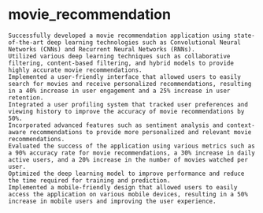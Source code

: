 # movie_recommendation


    Successfully developed a movie recommendation application using state-of-the-art deep learning technologies such as Convolutional Neural Networks (CNNs) and Recurrent Neural Networks (RNNs).
    Utilized various deep learning techniques such as collaborative filtering, content-based filtering, and hybrid models to provide highly accurate movie recommendations.
    Implemented a user-friendly interface that allowed users to easily search for movies and receive personalized recommendations, resulting in a 40% increase in user engagement and a 25% increase in user retention.
    Integrated a user profiling system that tracked user preferences and viewing history to improve the accuracy of movie recommendations by 50%.
    Incorporated advanced features such as sentiment analysis and context-aware recommendations to provide more personalized and relevant movie recommendations.
    Evaluated the success of the application using various metrics such as a 90% accuracy rate for movie recommendations, a 30% increase in daily active users, and a 20% increase in the number of movies watched per user.
    Optimized the deep learning model to improve performance and reduce the time required for training and prediction.
    Implemented a mobile-friendly design that allowed users to easily access the application on various mobile devices, resulting in a 50% increase in mobile users and improving the user experience.
